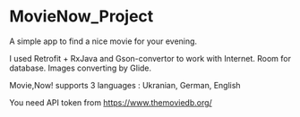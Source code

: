 # MovieNow_Project
A simple app to find a nice movie for your evening. 

I used Retrofit + RxJava and Gson-convertor to work with Internet.
Room for database. 
Images converting by Glide. 

Movie,Now! supports 3 languages :
Ukranian, German, English 


You need API token from https://www.themoviedb.org/ 


